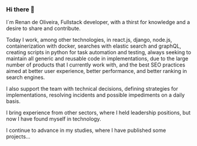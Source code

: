 ### Hi there 👋

I´m Renan de Oliveira, Fullstack developer, with a thirst for knowledge and a desire to share and contribute.

Today I work, among other technologies, in react.js, django, node.js, containerization with docker, searches with elastic search and graphQL, creating scripts in python for task automation and testing, always seeking to maintain all generic and reusable code in implementations, due to the large number of products that I currently work with, and the best SEO practices aimed at better user experience, better performance, and better ranking in search engines.

I also support the team with technical decisions, defining strategies for implementations, resolving incidents and possible impediments on a daily basis.

I bring experience from other sectors, where I held leadership positions, but now I have found myself 
 in technology.

I continue to advance in my studies, where I have published some projects...
